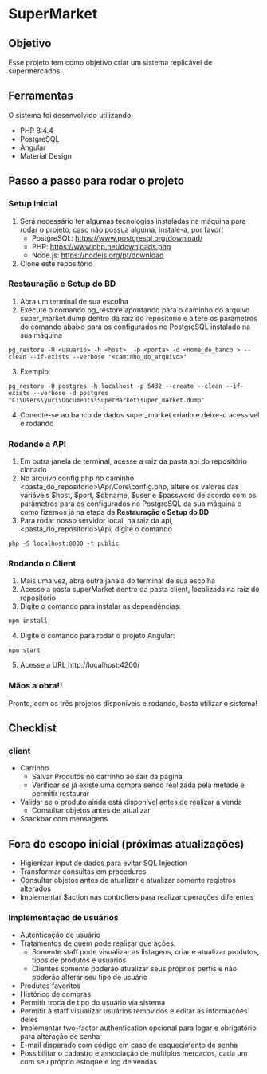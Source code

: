 # SuperMarket
## Objetivo
Esse projeto tem como objetivo criar um sistema replicável de supermercados.

## Ferramentas
O sistema foi desenvolvido utilizando:
- PHP 8.4.4
- PostgreSQL
- Angular
- Material Design

## Passo a passo para rodar o projeto
### Setup Inicial
1. Será necessário ter algumas tecnologias instaladas na máquina para rodar o projeto, caso não possua alguma, instale-a, por favor!
    - PostgreSQL: https://www.postgresql.org/download/
    - PHP: https://www.php.net/downloads.php
    - Node.js: https://nodejs.org/pt/download
2. Clone este repositório

 ### Restauração e Setup do BD
1. Abra um terminal de sua escolha
2. Execute o comando pg_restore apontando para o caminho do arquivo super_market.dump dentro da raiz do repositório e altere os parâmetros do comando abaixo para os configurados no PostgreSQL instalado na sua máquina
```
pg_restore -U <usuario> -h <host>  -p <porta> -d <nome_do_banco > --clean --if-exists --verbose "<caminho_do_arquivo>"
```
3. Exemplo:
```
pg_restore -U postgres -h localhost -p 5432 --create --clean --if-exists --verbose -d postgres "C:\Users\yuri\Documents\SuperMarket\super_market.dump"
```
4. Conecte-se ao banco de dados super_market criado e deixe-o acessível e rodando

### Rodando a API
1. Em outra janela de terminal, acesse a raiz da pasta api do repositório clonado
2. No arquivo config.php no caminho <pasta_do_repositorio>\Api\Core\config.php, altere os valores das variáveis $host, $port, $dbname, $user e $password de acordo com os parâmetros para os configurados no PostgreSQL da sua máquina e como fizemos já na etapa da **Restauração e Setup do BD**
3. Para rodar nosso servidor local, na raiz da api, <pasta_do_repositorio>\Api, digite o comando
```
php -S localhost:8080 -t public
```

### Rodando o Client
1. Mais uma vez, abra outra janela do terminal de sua escolha
2. Acesse a pasta superMarket dentro da pasta client, localizada na raiz do repositório
3. Digite o comando para instalar as dependências:
```
npm install
```
4. Digite o comando para rodar o projeto Angular:
```
npm start
```
5. Acesse a URL http://localhost:4200/

### Mãos a obra!!
Pronto, com os três projetos disponíveis e rodando, basta utilizar o sistema!


## Checklist
### client
- Carrinho
    - Salvar Produtos no carrinho ao sair da página
    - Verificar se já existe uma compra sendo realizada pela metade e permitir restaurar
- Validar se o produto ainda está disponível antes de realizar a venda
    - Consultar objetos antes de atualizar
- Snackbar com mensagens

## Fora do escopo inicial (próximas atualizações)
- Higienizar input de dados para evitar SQL Injection
- Transformar consultas em procedures
- Consultar objetos antes de atualizar e atualizar somente registros alterados
- Implementar $action nas controllers para realizar operações diferentes

### Implementação de usuários
- Autenticação de usuário
- Tratamentos de quem pode realizar que ações:
    - Somente staff pode visualizar as listagens, criar e atualizar produtos, tipos de produtos e usuários
    - Clientes somente poderão atualizar seus próprios perfis e não poderão alterar seu tipo de usuário
- Produtos favoritos
- Histórico de compras
- Permitir troca de tipo do usuário via sistema
- Permitir à staff visualizar usuários removidos e editar as informações deles
- Implementar two-factor authentication opcional para logar e obrigatório para alteração de senha
- E-mail disparado com código em caso de esquecimento de senha
- Possibilitar o cadastro e associação de múltiplos mercados, cada um com seu próprio estoque e log de vendas
